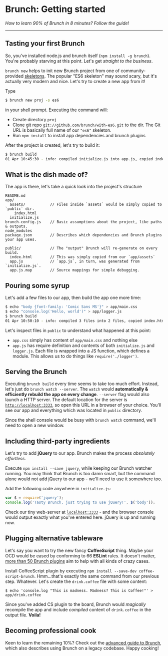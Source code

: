 # Brunch: Getting started

*How to learn 90% of Brunch in 8 minutes? Follow the guide!*

<div class="toc-placeholder"></div>

---

## Tasting your first Brunch

So, you've installed node.js and brunch itself (`npm install -g brunch`).
You're probably starving at this point. Let's get *straight to the business*.

`brunch new` helps to init new Brunch project from one of
community-provided [skeletons](http://brunch.io/skeletons).
The popular "ES6 skeleton" may sound scary, but it's actually very modern and nice.
Let's try to create a new app from it!

Type

```bash
$ brunch new proj -s es6
```

 in your shell prompt. Executing the command will:

* Create directory `proj`
* Clone git repo `git://github.com/brunch/with-es6.git` to the dir.
  The Git URL is basically full name of our `"es6"` skeleton.
* Run `npm install` to install app dependencies and brunch plugins

After the project is created, let's try to build it:

```bash
$ brunch build
01 Apr 10:45:30 - info: compiled initialize.js into app.js, copied index.html in 857ms
```

## What is the dish made of?

The app is there, let's take a quick look into the project's structure

```
README.md
app/
  assets/           // Files inside `assets` would be simply copied to `public` dir.
    index.html
  initialize.js
brunch-config.js    // Basic assumptions about the project, like paths & outputs.
node_modules
package.json        // Describes which dependencies and Brunch plugins your app uses.

public/             // The "output" Brunch will re-generate on every build.
  index.html        // This was simply copied from our `app/assets`
  app.js            // `app.js`, in turn, was generated from `initialize.js`.
  app.js.map        // Source mappings for simple debugging.
```

## Pouring some syrup

Let's add a few files to our app, then build the app one more time:

```bash
$ echo "body {font-family: 'Comic Sans MS'}" > app/main.css
$ echo "console.log('Hello, world')" > app/logger.js
$ brunch build
01 Apr 10:50:10 - info: compiled 3 files into 2 files, copied index.html in 947ms
```

Let's inspect files in `public` to understand what happened at this point:

- `app.css` simply has content of `app/main.css` and nothing else
- `app.js` has require definition and contents of both `initialize.js` and `logger.js`.
  Each file is wrapped into a JS function, which defines a module. This
  allows us to do things like `require('./logger')`.

## Serving the Brunch

Executing `brunch build` every time seems to take too much effort. Instead, let's
just do `brunch watch --server`. The `watch` would **automatically & efficiently rebuild the
app on every change**. `--server` flag would also launch a HTTP server. The default
location for the server is [`http://localhost:3333`](http://localhost:3333), so open this URL in a browser
of your choice. You'll see our app and everything which was located in `public`
directory.

Since the shell console would be busy with `brunch watch` command, we'll need
to open a new window.

## Including third-party ingredients

Let's try to add **jQuery** to our app. Brunch makes the process *absolutely effortless*.

Execute `npm install --save jquery`, while keeping our Brunch watcher running.
You may think that Brunch is too damn smart, but the command alone would not add
jQuery to our app - we'll need to use it somewhere too.

Add the following code anywhere in `initialize.js`:

```javascript
var $ = require('jquery');
console.log('Tasty Brunch, just trying to use jQuery!', $('body'));
```

Check our tiny web-server at [`localhost:3333`](http://localhost:3333) - and the browser console would
output exactly what you've entered here. jQuery is up and running now.

## Plugging alternative tableware

Let's say you want to try the new fancy **CoffeeScript** thing. Maybe your OCD would be eased by conforming
to 66 **ESLint** rules. It doesn't matter, [more than 50 Brunch plugins](http://brunch.io/plugins) aim to help with all kinds of crazy cases.

Install CoffeeScript plugin by executing `npm install --save-dev coffee-script-brunch`.
Hmm...that's exactly the same command from our previous step. Whatever. Let's create the `drink.coffee` file with some content:

```
$ echo 'console.log "This is madness. Madness? This is Coffee!"' > app/drink.coffee
```

Since you've added CS plugin to the board, Brunch would *magically* recompile the app
and include *compiled* content of `drink.coffee` in the output file. **Voila!**

## Becoming professional cook

Keen to learn the remaining 10%? Check out the [advanced guide to Brunch](https://github.com/brunch/brunch-guide#readme), which also describes using Brunch on a legacy codebase. Happy cooking!
